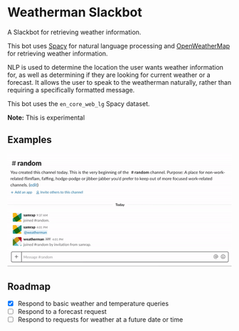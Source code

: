 # Weatherman Slackbot

A Slackbot for retrieving weather information.

This bot uses [Spacy](https://spacy.io) for natural language processing and [OpenWeatherMap](https://openweathermap.org) for retrieving weather information.

NLP is used to determine the location the user wants weather information for, as well as determining if they are looking for current weather or a forecast. It allows the user to speak to the weatherman naturally, rather than requiring a specifically formatted message.

This bot uses the `en_core_web_lg` Spacy dataset.

**Note:** This is experimental

## Examples

![](https://raw.githubusercontent.com/samrap/assets/master/weatherman-slackbot/example.gif)

## Roadmap

- [x] Respond to basic weather and temperature queries
- [ ] Respond to a forecast request
- [ ] Respond to requests for weather at a future date or time
